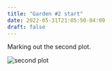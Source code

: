 ```yaml
---
title: "Garden #2 start"
date: 2022-05-31T21:05:50-04:00
draft: false
---
```


Marking out the second plot.

![second plot](/2022-05-31-garden-2.jpg)
